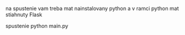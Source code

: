 na spustenie vam treba mat nainstalovany python a v ramci python mat stiahnuty Flask


spustenie
python main.py
